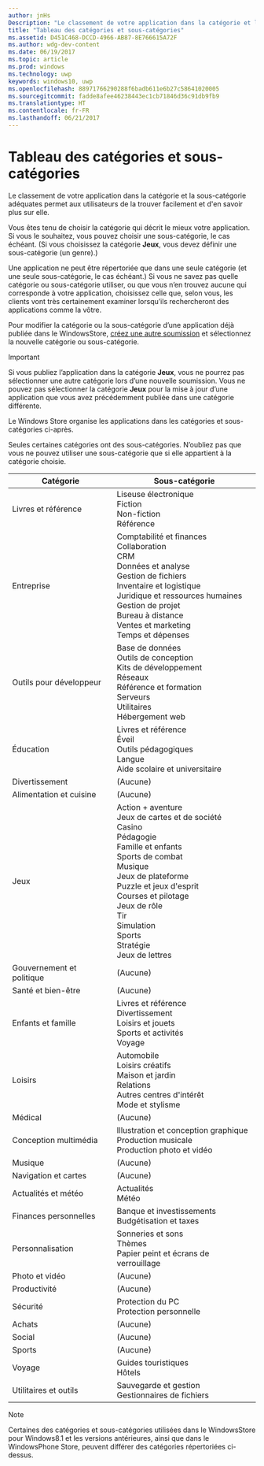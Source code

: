 ```yaml
---
author: jnHs
Description: "Le classement de votre application dans la catégorie et la sous-catégorie adéquates permet aux utilisateurs de la trouver facilement et d’en savoir plus sur elle."
title: "Tableau des catégories et sous-catégories"
ms.assetid: D451C468-DCCD-4966-AB87-8E766615A72F
ms.author: wdg-dev-content
ms.date: 06/19/2017
ms.topic: article
ms.prod: windows
ms.technology: uwp
keywords: windows10, uwp
ms.openlocfilehash: 88971766290288f6badb611e6b27c58641020005
ms.sourcegitcommit: fadde8afee46238443ec1cb71846d36c91db9fb9
ms.translationtype: HT
ms.contentlocale: fr-FR
ms.lasthandoff: 06/21/2017
---
```

# <a name="category-and-subcategory-table"></a>Tableau des catégories et sous-catégories


Le classement de votre application dans la catégorie et la sous-catégorie adéquates permet aux utilisateurs de la trouver facilement et d'en savoir plus sur elle.

Vous êtes tenu de choisir la catégorie qui décrit le mieux votre application. Si vous le souhaitez, vous pouvez choisir une sous-catégorie, le cas échéant. (Si vous choisissez la catégorie **Jeux**, vous devez définir une sous-catégorie (un genre).)

Une application ne peut être répertoriée que dans une seule catégorie (et une seule sous-catégorie, le cas échéant.) Si vous ne savez pas quelle catégorie ou sous-catégorie utiliser, ou que vous n’en trouvez aucune qui corresponde à votre application, choisissez celle que, selon vous, les clients vont très certainement examiner lorsqu’ils rechercheront des applications comme la vôtre.

Pour modifier la catégorie ou la sous-catégorie d’une application déjà publiée dans le WindowsStore, [créez une autre soumission](app-submissions.md) et sélectionnez la nouvelle catégorie ou sous-catégorie.

> [!IMPORTANT] 
> Si vous publiez l’application dans la catégorie **Jeux**, vous ne pourrez pas sélectionner une autre catégorie lors d’une nouvelle soumission. Vous ne pouvez pas sélectionner la catégorie **Jeux** pour la mise à jour d’une application que vous avez précédemment publiée dans une catégorie différente.

Le Windows Store organise les applications dans les catégories et sous-catégories ci-après.

Seules certaines catégories ont des sous-catégories. N’oubliez pas que vous ne pouvez utiliser une sous-catégorie que si elle appartient à la catégorie choisie.


| Catégorie                    | Sous-catégorie                                       |
|-----------------------------|---------------------------------------------------|
| Livres et référence           | Liseuse électronique <br> Fiction <br> Non-fiction <br> Référence |
| Entreprise                    | Comptabilité et finances <br> Collaboration <br> CRM <br> Données et analyse <br> Gestion de fichiers <br> Inventaire et logistique <br> Juridique et ressources humaines <br> Gestion de projet <br> Bureau à distance <br> Ventes et marketing <br> Temps et dépenses |
| Outils pour développeur             | Base de données <br> Outils de conception <br> Kits de développement <br> Réseaux <br> Référence et formation <br> Serveurs <br> Utilitaires <br> Hébergement web |
| Éducation                   | Livres et référence <br> Éveil <br> Outils pédagogiques <br> Langue <br> Aide scolaire et universitaire |
| Divertissement               | (Aucune)                                            |
| Alimentation et cuisine               | (Aucune)                                            |
| Jeux                       | Action + aventure <br> Jeux de cartes et de société <br> Casino <br> Pédagogie <br> Famille et enfants <br> Sports de combat <br> Musique <br> Jeux de plateforme <br> Puzzle et jeux d'esprit <br> Courses et pilotage <br> Jeux de rôle <br> Tir <br> Simulation <br> Sports <br> Stratégie <br> Jeux de lettres |
| Gouvernement et politique       | (Aucune)                                            |
| Santé et bien-être            | (Aucune)                                            |
| Enfants et famille               | Livres et référence <br> Divertissement <br> Loisirs et jouets <br> Sports et activités <br> Voyage |
| Loisirs                   | Automobile <br> Loisirs créatifs <br> Maison et jardin <br> Relations <br> Autres centres d'intérêt <br> Mode et stylisme |
| Médical                     | (Aucune)                                            |
| Conception multimédia           | Illustration et conception graphique <br> Production musicale <br> Production photo et vidéo |
| Musique                       | (Aucune)                                            |
| Navigation et cartes           | (Aucune)                                            |
| Actualités et météo              | Actualités <br> Météo                                 |
| Finances personnelles            | Banque et investissements <br> Budgétisation et taxes      |
| Personnalisation             | Sonneries et sons <br> Thèmes <br> Papier peint et écrans de verrouillage |
| Photo et vidéo               | (Aucune)                                            |
| Productivité                | (Aucune)                                            |
| Sécurité                    | Protection du PC <br> Protection personnelle              |
| Achats                    | (Aucune)                                            |
| Social                      | (Aucune)                                            |
| Sports                      | (Aucune)                                            |
| Voyage                      | Guides touristiques <br> Hôtels                           |
| Utilitaires et outils           | Sauvegarde et gestion <br> Gestionnaires de fichiers                |
 

> [!NOTE] 
> Certaines des catégories et sous-catégories utilisées dans le WindowsStore pour Windows8.1 et les versions antérieures, ainsi que dans le WindowsPhone Store, peuvent différer des catégories répertoriées ci-dessus. 

